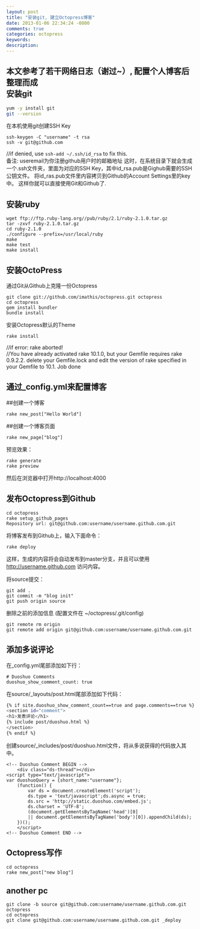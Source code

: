 ```yaml
---
layout: post
title: "安装git, 建立Octopress博客"
date: 2013-01-06 22:34:24 -0800
comments: true
categories: octopress
keywords: 
description: 
---
```

本文参考了若干网络日志（谢过~）, 配置个人博客后整理而成  
安装git  
----
```sh  
yum -y install git
git --version
```  
<!--more-->
在本机使用git创建SSH Key  
```  
ssh-keygen -C "username" -t rsa  
ssh -v git@github.com  
```  
//if denied, use ``` ssh-add ~/.ssh/id_rsa ``` to fix this.  
备注: useremail为你注册github用户时的邮箱地址 这时，在系统目录下就会生成一个.ssh文件夹，里面为对应的SSH Key，其中id_rsa.pub是Gighub需要的SSH公钥文件。 将id_ras.pub文件里内容拷贝到Github的Account Settings里的key中。 这样你就可以直接使用Git和Github了.

安装ruby  
----
```  
wget ftp://ftp.ruby-lang.org//pub/ruby/2.1/ruby-2.1.0.tar.gz  
tar -zxvf ruby-2.1.0.tar.gz
cd ruby-2.1.0
./configure --prefix=/usr/local/ruby
make
make test
make install
```
安装OctoPress  
----  
通过Git从Github上克隆一份Octopress  
```  
git clone git://github.com/imathis/octopress.git octopress
cd octopress  
gem install bundler  
bundle install  
```
安装Octopress默认的Theme
```  
rake install  
```  
//if error: rake aborted!  
//You have already activated rake 10.1.0, but your Gemfile requires rake 0.9.2.2. 
delete your Gemfile.lock and edit the version of rake specified in your Gemfile to 10.1. Job done  
  
通过_config.yml来配置博客  
----

##创建一个博客 
```  
rake new_post["Hello World"]
```
##创建一个博客页面 
```  
rake new_page["blog"]
```

预览效果：  
```  
rake generate  
rake preview  
```  

然后在浏览器中打开http://localhost:4000

发布Octopress到Github
----
```
cd octopress  
rake setup_github_pages  
Repository url: git@github.com:username/username.github.com.git  
```
将博客发布到Github上，输入下面命令：
```  
rake deploy  
```
这样，生成的内容将会自动发布到master分支，并且可以使用 http://username.github.com 访问内容。


将source提交：  
```   
git add .  
git commit -m "blog init"  
git push origin source  
```
删除之前的添加信息 (配置文件在 ~/octopress/.git/config)
```  
git remote rm origin  
git remote add origin git@github.com:username/username.github.com.git  
```
添加多说评论  
----  
在_config.yml尾部添加如下行：  
```
# Duoshuo Comments  
duoshuo_show_comment_count: true  
```

在source/_layouts/post.html尾部添加如下代码：  
```sh  
{% if site.duoshuo_show_comment_count==true and page.comments==true %}
<section id="comment">
<h1>发表评论</h1>
{% include post/duoshuo.html %}
</section>
{% endif %}  
```  

创建source/_includes/post/duoshuo.html文件，将从多说获得的代码放入其中。  
```
<!-- Duoshuo Comment BEGIN -->
    <div class="ds-thread"></div>
<script type="text/javascript">
var duoshuoQuery = {short_name:"username"};
	(function() {
		var ds = document.createElement('script');
		ds.type = 'text/javascript';ds.async = true;
		ds.src = 'http://static.duoshuo.com/embed.js';
		ds.charset = 'UTF-8';
		(document.getElementsByTagName('head')[0] 
		|| document.getElementsByTagName('body')[0]).appendChild(ds);
	})();
	</script>
<!-- Duoshuo Comment END -->
```

Octopress写作
----  
```  
cd octopress  
rake new_post["new blog"]  
```  
another pc
----  
```  
git clone -b source git@github.com:username/username.github.com.git octopress  
cd octopress  
git clone git@github.com:username/username.github.com.git _deploy  
```

